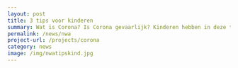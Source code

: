 ```yaml
---
layout: post
title: 3 tips voor kinderen
summary: Wat is Corona? Is Corona gevaarlijk? Kinderen hebben in deze tijd ook vragen en zorgen rondom Corona. Vind hier filmpjes en betrouwbare informatie speciaal voor kinderen.
permalink: /news/nwa
project-url: /projects/corona
category: news
image: /img/nwatipskind.jpg
---
```

